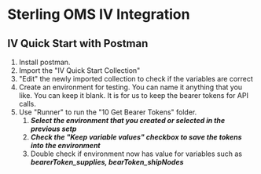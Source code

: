 # Sterling OMS IV Integration

## IV Quick Start with Postman

1. Install postman.
2. Import the "IV Quick Start Collection"
3. "Edit" the newly imported collection to check if the variables are correct
4. Create an environment for testing. You can name it anything that you like. You can keep it blank. It is for us to keep the bearer tokens for API calls.
4. Use "Runner" to run the "10 Get Bearer Tokens" folder. 
   1. ***Select the environment that you created or selected in the previous setp*** 
   1. ***Check the "Keep variable values" checkbox to save the tokens into the environment***
   1. Double check if environment now has value for variables such as ___bearerToken_supplies, bearToken_shipNodes___
  
 
